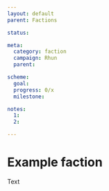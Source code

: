 ```yaml
---
layout: default
parent: Factions

status:

meta:
  category: faction
  campaign: Rhun
  parent: 

scheme:
  goal: 
  progress: 0/x
  milestone: 

notes:
  1:
  2:

---
```

# Example faction

Text
